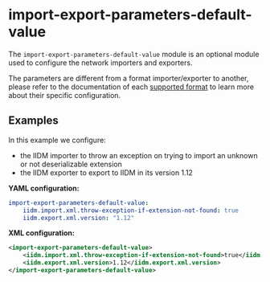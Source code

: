 # import-export-parameters-default-value
The `import-export-parameters-default-value` module is an optional module used to configure the network importers and exporters.

The parameters are different from a format importer/exporter to another, please refer to the documentation of
each [supported format](../../grid_exchange_formats/index.md) to learn more about their specific configuration.

## Examples

In this example we configure:
- the IIDM importer to throw an exception on trying to import an unknown or not deserializable extension
- the IIDM exporter to export to IIDM in its version 1.12

**YAML configuration:**
```yaml
import-export-parameters-default-value:
    iidm.import.xml.throw-exception-if-extension-not-found: true
    iidm.export.xml.version: "1.12"
```

**XML configuration:**
```xml
<import-export-parameters-default-value>
    <iidm.import.xml.throw-exception-if-extension-not-found>true</iidm.import.xml.throw-exception-if-extension-not-found>
    <iidm.export.xml.version>1.12</iidm.export.xml.version>
</import-export-parameters-default-value>
```
